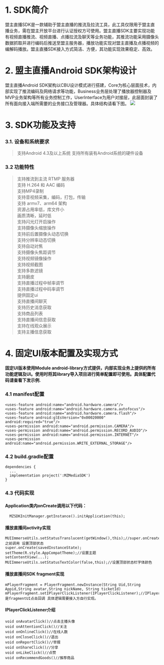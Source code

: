 # 1. SDK简介
盟主直播SDK是一款辅助于盟主直播的推流及拉流工具，此工具仅限用于盟主直播业务，需在盟主开放平台进行认证授权方可使用。盟主直播SDK主要实现功能有视频直播推流、视频直播、点播拉流及聊天等业务功能，其推流功能采用摄像头数据抓取并进行编码后推送至盟主服务器，播放功能实现对盟主直播及点播视频的编解码播放。盟主直播SDK接入方式简洁、方便，其功能实现效果稳定、高效。
# 2. 盟主直播Android SDK架构设计
盟主直播Android SDK架构以CBU设计模式进行搭建，Core为核心层面技术，内部实现了推流编码及网络请求等功能，Business业务层处理了播放器控制器及MVP业务架构等所有业务控制工作，UserInterface为用户对接层，此层面封装了所有面向接入端所需要的业务接口及管理器。具体结构请看下图。
![](https://wmz.zmengzhu.com/uploads/201811/5bdac3a253f9d_5bdac3a2.png)
# 3. SDK功能及支持
### 3.1.  设备和系统要求
> 支持Android 4.3及以上系统
支持所有装有Android系统的硬件设备
###  3.2 功能特性
> 支持推流到主流 RTMP 服务器  
支持 H.264 和 AAC 编码  
支持MP4录制  
支持音视频采集，编码，打包，传输  
支持 armv7、arm64 架构  
资源占用率低，库文件小  
画质清晰，延时低  
支持闪光灯开启操作  
支持摄像头缩放操作  
支持前后置摄像头动态切换  
支持分辨率动态切换  
支持自动对焦  
支持摄像头焦距调节  
支持视频镜像操作  
支持视频截图  
支持多款滤镜  
支持磨皮  
支持直播过程中帧率调节  
支持直播过程中码率调节  
提供固定ui  
支持直播间聊天  
支持历史消息获取  
支持商品列表  
支持直播间信息获取  
支持在线观众展示  
支持主播信息获取  

# 4. 固定UI版本配置及实现方式
#### 固定UI版本使用Module android-library方式提供，内部实现业务上提供的所有功能逻辑及UI。使用时将其library导入项目进行简单配置即可使用。具体配置代码请查看下发示例.
###  4.1 manifest配置

    <uses-feature android:name="android.hardware.camera"/>
    <uses-feature android:name="android.hardware.camera.autofocus"/>
    <uses-feature android:name="android.hardware.camera.flash"/>
    <uses-feature android:glEsVersion="0x00020000" android:required="true"/>
    <uses-permission android:name="android.permission.CAMERA"/>
    <uses-permission android:name="android.permission.RECORD_AUDIO"/>
    <uses-permission android:name="android.permission.INTERNET"/>
    <uses-permission android:name="android.permission.WRITE_EXTERNAL_STORAGE"/>
    
###  4.2 build.gradle配置
    dependencies {
      ...
      implementation project(':MZMediaSDK')
    }
###  4.3 代码实现

#### Application类内onCreate调用以下代码：
      MZSDKInitManager.getInstance().initApplication(this);

#### 播放直播间activity实现
    MUIImmerseUtils.setStatusTranslucent(getWindow(),this);//super.onCreate之前调用 设置顶部状态
    super.onCreate(savedInstanceState);
    setTheme(R.style.AppCompatTheme);//设置主题
    setContentView(...);
    MUIImmerseUtils.setStatusTextColor(false,this);//设置顶部状态栏字体颜色
    
#### 播放直播间SDK fragment实现
    mPlayerFragment = PlayerFragment.newInstance(String Uid,String Appid,String avatar,String nickName, String ticketId)
    mPlayerFragment.setIPlayerClickListener(IPlayerClickListener);//IPlayerClickListener 是fragmentUI点击回调 具体逻辑需要接入方自行实现。
    
#### IPlayerClickListener介绍
    void onAvatarClick()//点击主播头像
    void onAttentionClick()//关注
    void onOnlineClick()//在线人数
    void onCloseClick()//退出
    void onReportClick()//举报
    void onShareClick()//分享
    void onLikeClick()//点赞
    void onRecommendGoods()//推荐商品
